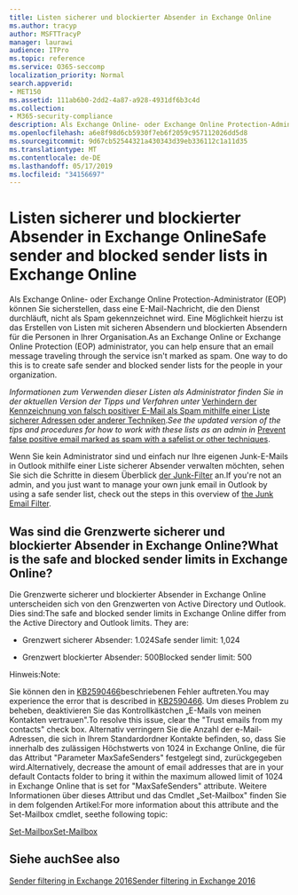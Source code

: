 ```yaml
---
title: Listen sicherer und blockierter Absender in Exchange Online
ms.author: tracyp
author: MSFTTracyP
manager: laurawi
audience: ITPro
ms.topic: reference
ms.service: O365-seccomp
localization_priority: Normal
search.appverid:
- MET150
ms.assetid: 111ab6b0-2dd2-4a87-a928-4931df6b3c4d
ms.collection:
- M365-security-compliance
description: Als Exchange Online- oder Exchange Online Protection-Administrator (EOP) können Sie sicherstellen, dass eine E-Mail-Nachricht, die den Dienst durchläuft, nicht als Spam gekennzeichnet wird. Eine Möglichkeit hierzu ist das Erstellen von Listen mit sicheren Absendern und blockierten Absendern für die Personen in Ihrer Organisation.
ms.openlocfilehash: a6e8f98d6cb5930f7eb6f2059c957112026dd5d8
ms.sourcegitcommit: 9d67cb52544321a430343d39eb336112c1a11d35
ms.translationtype: MT
ms.contentlocale: de-DE
ms.lasthandoff: 05/17/2019
ms.locfileid: "34156697"
---
```

# <a name="safe-sender-and-blocked-sender-lists-in-exchange-online"></a><span data-ttu-id="bbdf8-104">Listen sicherer und blockierter Absender in Exchange Online</span><span class="sxs-lookup"><span data-stu-id="bbdf8-104">Safe sender and blocked sender lists in Exchange Online</span></span>

<span data-ttu-id="bbdf8-p102">Als Exchange Online- oder Exchange Online Protection-Administrator (EOP) können Sie sicherstellen, dass eine E-Mail-Nachricht, die den Dienst durchläuft, nicht als Spam gekennzeichnet wird. Eine Möglichkeit hierzu ist das Erstellen von Listen mit sicheren Absendern und blockierten Absendern für die Personen in Ihrer Organisation.</span><span class="sxs-lookup"><span data-stu-id="bbdf8-p102">As an Exchange Online or Exchange Online Protection (EOP) administrator, you can help ensure that an email message traveling through the service isn't marked as spam. One way to do this is to create safe sender and blocked sender lists for the people in your organization.</span></span> 
  
 <span data-ttu-id="bbdf8-107">*Informationen zum Verwenden dieser Listen als Administrator finden Sie in der aktuellen Version der Tipps und Verfahren unter* [Verhindern der Kennzeichnung von falsch positiver E-Mail als Spam mithilfe einer Liste sicherer Adressen oder anderer Techniken](https://go.microsoft.com/fwlink/p/?LinkID=534224).</span><span class="sxs-lookup"><span data-stu-id="bbdf8-107">*See the updated version of the tips and procedures for how to work with these lists as an admin in* [Prevent false positive email marked as spam with a safelist or other techniques](https://go.microsoft.com/fwlink/p/?LinkID=534224).</span></span> 
  
<span data-ttu-id="bbdf8-108">Wenn Sie kein Administrator sind und einfach nur Ihre eigenen Junk-E-Mails in Outlook mithilfe einer Liste sicherer Absender verwalten möchten, sehen Sie sich die Schritte in diesem Überblick [der Junk-Filter](https://go.microsoft.com/fwlink/?LinkId=817222) an.</span><span class="sxs-lookup"><span data-stu-id="bbdf8-108">If you're not an admin, and you just want to manage your own junk email in Outlook by using a safe sender list, check out the steps in this overview of [the Junk Email Filter](https://go.microsoft.com/fwlink/?LinkId=817222).</span></span> 
  
## <a name="what-is-the-safe-and-blocked-sender-limits-in-exchange-online"></a><span data-ttu-id="bbdf8-109">Was sind die Grenzwerte sicherer und blockierter Absender in Exchange Online?</span><span class="sxs-lookup"><span data-stu-id="bbdf8-109">What is the safe and blocked sender limits in Exchange Online?</span></span>

<span data-ttu-id="bbdf8-p103">Die Grenzwerte sicherer und blockierter Absender in Exchange Online unterscheiden sich von den Grenzwerten von Active Directory und Outlook. Dies sind:</span><span class="sxs-lookup"><span data-stu-id="bbdf8-p103">The safe and blocked sender limits in Exchange Online differ from the Active Directory and Outlook limits. They are:</span></span>
  
- <span data-ttu-id="bbdf8-112">Grenzwert sicherer Absender: 1.024</span><span class="sxs-lookup"><span data-stu-id="bbdf8-112">Safe sender limit: 1,024</span></span>
    
- <span data-ttu-id="bbdf8-113">Grenzwert blockierter Absender: 500</span><span class="sxs-lookup"><span data-stu-id="bbdf8-113">Blocked sender limit: 500</span></span>
    
<span data-ttu-id="bbdf8-114">Hinweis:</span><span class="sxs-lookup"><span data-stu-id="bbdf8-114">Note:</span></span>
  
<span data-ttu-id="bbdf8-115">Sie können den in [KB2590466](https://support.microsoft.com/help/2590466/you-receive-the-error-junk-e-mail-validation-error-in-outlook-web-app)beschriebenen Fehler auftreten.</span><span class="sxs-lookup"><span data-stu-id="bbdf8-115">You may experience the error that is described in [KB2590466](https://support.microsoft.com/help/2590466/you-receive-the-error-junk-e-mail-validation-error-in-outlook-web-app).</span></span> <span data-ttu-id="bbdf8-116">Um dieses Problem zu beheben, deaktivieren Sie das Kontrollkästchen „E-Mails von meinen Kontakten vertrauen".</span><span class="sxs-lookup"><span data-stu-id="bbdf8-116">To resolve this issue, clear the "Trust emails from my contacts" check box.</span></span> <span data-ttu-id="bbdf8-117">Alternativ verringern Sie die Anzahl der e-Mail-Adressen, die sich in Ihrem Standardordner Kontakte befinden, so, dass Sie innerhalb des zulässigen Höchstwerts von 1024 in Exchange Online, die für das Attribut "Parameter MaxSafeSenders" festgelegt sind, zurückgegeben wird.</span><span class="sxs-lookup"><span data-stu-id="bbdf8-117">Alternatively, decrease the amount of email addresses that are in your default Contacts folder to bring it within the maximum allowed limit of 1024 in Exchange Online that is set for "MaxSafeSenders" attribute.</span></span> <span data-ttu-id="bbdf8-118">Weitere Informationen über dieses Attribut und das Cmdlet „Set-Mailbox" finden Sie in dem folgenden Artikel:</span><span class="sxs-lookup"><span data-stu-id="bbdf8-118">For more information about this attribute and the Set-Mailbox cmdlet, seethe following topic:</span></span>
  
[<span data-ttu-id="bbdf8-119">Set-Mailbox</span><span class="sxs-lookup"><span data-stu-id="bbdf8-119">Set-Mailbox</span></span>](https://docs.microsoft.com/powershell/module/exchange/mailboxes/Set-Mailbox)
  
## <a name="see-also"></a><span data-ttu-id="bbdf8-120">Siehe auch</span><span class="sxs-lookup"><span data-stu-id="bbdf8-120">See also</span></span>

[<span data-ttu-id="bbdf8-121">Sender filtering in Exchange 2016</span><span class="sxs-lookup"><span data-stu-id="bbdf8-121">Sender filtering in Exchange 2016</span></span>](http://technet.microsoft.com/library/b833f864-ff10-46a0-a653-28fb9ba30896.aspx)

